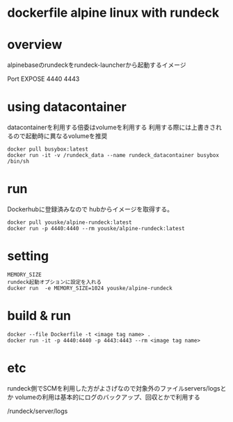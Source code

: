 dockerfile alpine linux with rundeck
====================================

# overview
alpinebaseのrundeckをrundeck-launcherから起動するイメージ

Port EXPOSE 4440 4443

# using datacontainer
datacontainerを利用する倍委はvolumeを利用する
利用する際には上書きされるので起動時に異なるvolumeを推奨

    docker pull busybox:latest
    docker run -it -v /rundeck_data --name rundeck_datacontainer busybox /bin/sh

# run
Dockerhubに登録済みなので hubからイメージを取得する。

    docker pull youske/alpine-rundeck:latest
    docker run -p 4440:4440 --rm youske/alpine-rundeck:latest

# setting

    MEMORY_SIZE
    rundeck起動オプションに設定を入れる
    ducker run  -e MEMORY_SIZE=1024 youske/alpine-rundeck


# build & run

    docker --file Dockerfile -t <image tag name> .
    docker run -it -p 4440:4440 -p 4443:4443 --rm <image tag name>

# etc
rundeck側でSCMを利用した方がよさげなので対象外のファイルservers/logsとか
volumeの利用は基本的にログのバックアップ、回収とかで利用する

   /rundeck/server/logs
